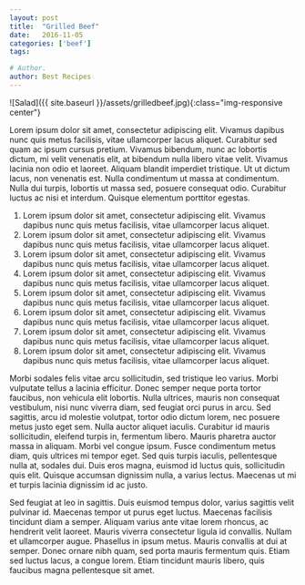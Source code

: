 ```yaml
---
layout: post
title:  "Grilled Beef"
date:   2016-11-05
categories: ['beef']
tags: 

# Author.
author: Best Recipes
---
```

![Salad]({{ site.baseurl }}/assets/grilledbeef.jpg){:class="img-responsive center"}

Lorem ipsum dolor sit amet, consectetur adipiscing elit. Vivamus dapibus nunc quis metus facilisis, vitae ullamcorper lacus aliquet. Curabitur sed quam ac ipsum cursus pretium. Vivamus bibendum, nunc ac lobortis dictum, mi velit venenatis elit, at bibendum nulla libero vitae velit. Vivamus lacinia non odio et laoreet. <!-- more -->	 Aliquam blandit imperdiet tristique. Ut ut dictum lacus, non venenatis est. Nulla condimentum ut massa at condimentum. Nulla dui turpis, lobortis ut massa sed, posuere consequat odio. Curabitur luctus ac nisi et interdum. Quisque elementum porttitor egestas.

1. Lorem ipsum dolor sit amet, consectetur adipiscing elit. Vivamus dapibus nunc quis metus facilisis, vitae ullamcorper lacus aliquet. 
1. Lorem ipsum dolor sit amet, consectetur adipiscing elit. Vivamus dapibus nunc quis metus facilisis, vitae ullamcorper lacus aliquet. 
1. Lorem ipsum dolor sit amet, consectetur adipiscing elit. Vivamus dapibus nunc quis metus facilisis, vitae ullamcorper lacus aliquet. 
1. Lorem ipsum dolor sit amet, consectetur adipiscing elit. Vivamus dapibus nunc quis metus facilisis, vitae ullamcorper lacus aliquet. 
1. Lorem ipsum dolor sit amet, consectetur adipiscing elit. Vivamus dapibus nunc quis metus facilisis, vitae ullamcorper lacus aliquet. 
1. Lorem ipsum dolor sit amet, consectetur adipiscing elit. Vivamus dapibus nunc quis metus facilisis, vitae ullamcorper lacus aliquet. 
1. Lorem ipsum dolor sit amet, consectetur adipiscing elit. Vivamus dapibus nunc quis metus facilisis, vitae ullamcorper lacus aliquet. 
1. Lorem ipsum dolor sit amet, consectetur adipiscing elit. Vivamus dapibus nunc quis metus facilisis, vitae ullamcorper lacus aliquet. 

<!-- more -->	

Morbi sodales felis vitae arcu sollicitudin, sed tristique leo varius. Morbi vulputate tellus a lacinia efficitur. Donec semper neque porta tortor faucibus, non vehicula elit lobortis. Nulla ultrices, mauris non consequat vestibulum, nisi nunc viverra diam, sed feugiat orci purus in arcu. Sed sagittis, arcu id molestie volutpat, tortor odio dictum lorem, nec posuere metus justo eget sem. Nulla auctor aliquet iaculis. Curabitur id mauris sollicitudin, eleifend turpis in, fermentum libero. Mauris pharetra auctor massa in aliquam. Morbi vel congue ipsum. Fusce condimentum metus diam, quis ultrices mi tempor eget. Sed quis turpis iaculis, pellentesque nulla at, sodales dui. Duis eros magna, euismod id luctus quis, sollicitudin quis elit. Quisque accumsan dignissim nulla, a varius lectus. Maecenas ut mi et turpis lacinia dignissim id ac justo.

Sed feugiat at leo in sagittis. Duis euismod tempus dolor, varius sagittis velit pulvinar id. Maecenas tempor ut purus eget luctus. Maecenas facilisis tincidunt diam a semper. Aliquam varius ante vitae lorem rhoncus, ac hendrerit velit laoreet. Mauris viverra consectetur ligula id convallis. Nullam et ullamcorper augue. Phasellus in ipsum metus. Mauris convallis at dui at semper. Donec ornare nibh quam, sed porta mauris fermentum quis. Etiam sed luctus lacus, a congue lorem. Etiam tincidunt mauris libero, quis faucibus magna pellentesque sit amet.